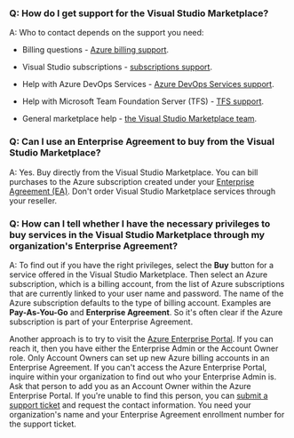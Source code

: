 ### Q: How do I get support for the Visual Studio Marketplace?

A: Who to contact depends on the support you need:  

* Billing questions - [Azure billing support](https://portal.azure.com/#blade/Microsoft_Azure_Support/HelpAndSupportBlade).

* Visual Studio subscriptions - [subscriptions support](https://visualstudio.microsoft.com/subscriptions/support).

* Help with Azure DevOps Services - [Azure DevOps Services support](https://visualstudio.microsoft.com/team-services/support-visual-studio-team-services).

* Help with Microsoft Team Foundation Server (TFS) - [TFS support](https://visualstudio.microsoft.com/team-services/tfs_support). 

* General marketplace help - [the Visual Studio Marketplace team](mailto:vsmarketplace@microsoft.com).  


### Q: Can I use an Enterprise Agreement to buy from the Visual Studio Marketplace?  

A:	Yes. Buy directly from the Visual Studio Marketplace. You can bill purchases to the Azure subscription created under your [Enterprise Agreement (EA)](https://azure.microsoft.com/pricing/enterprise-agreement/). Don't order Visual Studio Marketplace services through your reseller.  


### Q: How can I tell whether I have the necessary privileges to buy services in the Visual Studio Marketplace through my organization's Enterprise Agreement?  

A: To find out if you have the right privileges, select the **Buy** button for a service offered in the Visual Studio Marketplace. Then select an Azure subscription, which is a billing account, from the list of Azure subscriptions that are currently linked to your user name and password. The name of the Azure subscription defaults to the type of billing account. Examples are **Pay-As-You-Go** and **Enterprise Agreement**. So it's often clear if the Azure subscription is part of your Enterprise Agreement.

Another approach is to try to visit the [Azure Enterprise Portal](http://ea.azure.com). If you can reach it, then you have either the Enterprise Admin or the Account Owner role. Only Account Owners can set up new Azure billing accounts in an Enterprise Agreement. If you can't access the Azure Enterprise Portal, inquire within your organization to find out who your Enterprise Admin is. Ask that person to add you as an Account Owner within the Azure Enterprise Portal. If you're unable to find this person, you can [submit a support ticket](http://aka.ms/AzureEntSupport) and request the contact information. You need your organization's name and your Enterprise Agreement enrollment number for the support ticket.
